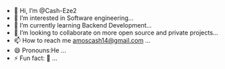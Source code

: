 - 👋 Hi, I’m @Cash-Eze2
- 👀 I’m interested in Software engineering...
- 🌱 I’m currently learning Backend Development...
- 💞️ I’m looking to collaborate on more open source and private projects...
- 📫 How to reach me amoscash14@gmail.com ...
- 😄 Pronouns:He ...
- ⚡ Fun fact: 🤪 ...

<!---
Cash-Eze2/Cash-Eze2 is a ✨ special ✨ repository because its `README.md` (this file) appears on your GitHub profile.
You can click the Preview link to take a look at your changes.
--->
